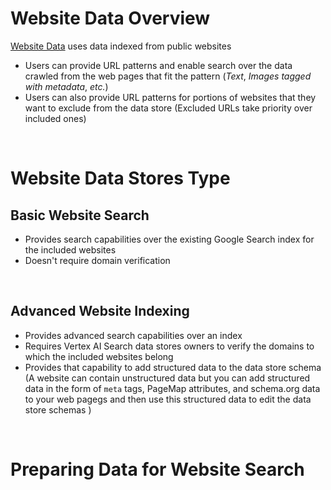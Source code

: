 # Website Data Overview

[Website Data](https://cloud.google.com/generative-ai-app-builder/docs/create-datastore-ingest#:~:text=type%20of%20data.-,Website%20data,-Structured%20data) uses data indexed from public websites

* Users can provide URL patterns and enable search over the data crawled from the web pages that fit the pattern (*Text*, *Images tagged with metadata*, *etc.*)
* Users can also provide URL patterns for portions of websites that they want to exclude from the data store (Excluded URLs take priority over included ones)

<br>

# Website Data Stores Type

## Basic Website Search

* Provides search capabilities over the existing Google Search index for the included websites
* Doesn't require domain verification

<br>

## Advanced Website Indexing

* Provides advanced search capabilities over an index
* Requires Vertex AI Search data stores owners to verify the domains to which the included websites belong
* Provides that capability to add structured data to the data store schema (A website can contain unstructured data but you can add structured data in the form of `meta` tags, PageMap attributes, and schema.org data to your web pagegs and then use this structured data to edit the data store schemas )

<br>

# Preparing Data for Website Search